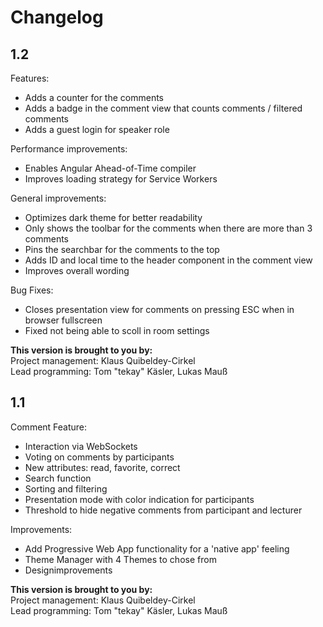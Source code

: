 # Changelog

## 1.2
Features:  
* Adds a counter for the comments  
* Adds a badge in the comment view that counts comments / filtered comments  
* Adds a guest login for speaker role  

Performance improvements:  
* Enables Angular Ahead-of-Time compiler  
* Improves loading strategy for Service Workers  

General improvements:  
* Optimizes dark theme for better readability  
* Only shows the toolbar for the comments when there are more than 3 comments  
* Pins the searchbar for the comments to the top  
* Adds ID and local time to the header component in the comment view  
* Improves overall wording  

Bug Fixes:  
* Closes presentation view for comments on pressing ESC when in browser fullscreen  
* Fixed not being able to scoll in room settings  

**This version is brought to you by:**  
Project management: Klaus Quibeldey-Cirkel  
Lead programming: Tom "tekay" Käsler, Lukas Mauß  

## 1.1
Comment Feature:  
* Interaction via WebSockets  
* Voting on comments by participants  
* New attributes: read, favorite, correct  
* Search function  
* Sorting and filtering  
* Presentation mode with color indication for participants  
* Threshold to hide negative comments from participant and lecturer  

Improvements:  
* Add Progressive Web App functionality for a 'native app' feeling  
* Theme Manager with 4 Themes to chose from  
* Designimprovements  

**This version is brought to you by:**  
Project management: Klaus Quibeldey-Cirkel  
Lead programming: Tom "tekay" Käsler, Lukas Mauß  
